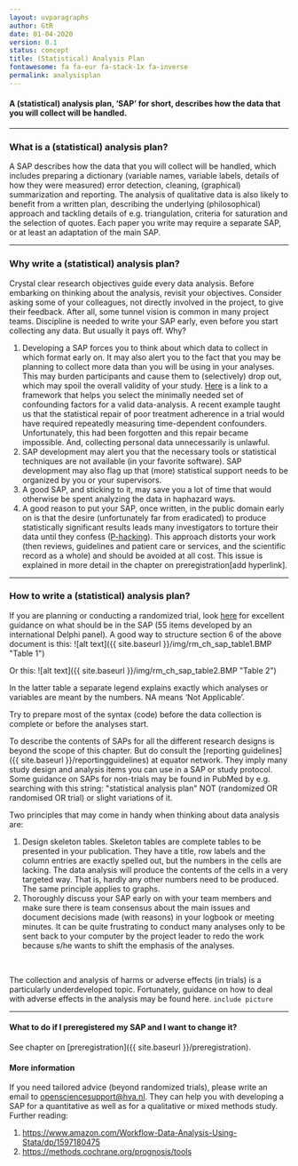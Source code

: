 ```yaml
---
layout: uvparagraphs
author: GtR
date: 01-04-2020
version: 0.1
status: concept
title: (Statistical) Analysis Plan
fontawesome: fa fa-eur fa-stack-1x fa-inverse
permalink: analysisplan
---
```


#### A (statistical) analysis plan, ‘SAP’ for short, describes how the data that you will collect will be handled.

---

### What is a (statistical) analysis plan?
A SAP describes how the data that you will collect will be handled, which includes preparing a dictionary (variable names, variable labels, details of how they were measured) error detection, cleaning, (graphical) summarization and reporting. The analysis of qualitative data is also likely to benefit from a written plan, describing the underlying (philosophical) approach and tackling details of e.g. triangulation, criteria for saturation and the selection of quotes. Each paper you write may require a separate SAP, or at least an adaptation of the main SAP.

---

### Why write a (statistical) analysis plan?
Crystal clear research objectives guide every data analysis. Before embarking on thinking about the analysis, revisit your objectives. Consider asking some of your colleagues, not directly involved in the project, to give their feedback. After all, some tunnel vision is common in many project teams. Discipline is needed to write your SAP early, even before you start collecting any data. But usually it pays off. Why?
1. Developing a SAP forces you to think about which data to collect in which format early on. It may also alert you to the fact that you may be planning to collect more data than you will be using in your analyses. This may burden participants and cause them to (selectively) drop out, which may spoil the overall validity of your study. [Here](http://www.dagitty.net/) is a link to a framework that helps you select the minimally needed set of confounding factors for a valid data-analysis. A recent example taught us that the statistical repair of poor treatment adherence in a trial would have required repeatedly measuring time-dependent confounders. Unfortunately, this had been forgotten and this repair became impossible. And, collecting personal data unnecessarily is unlawful.
2. SAP development may alert you that the necessary tools or statistical techniques are not available (in your favorite software). SAP development may also flag up that (more) statistical support needs to be organized by you or your supervisors.
3. A good SAP, and sticking to it, may save you a lot of time that would otherwise be spent analyzing the data in haphazard ways.
4. A good reason to put your SAP, once written, in the public domain early on is that the desire (unfortunately far from eradicated) to produce statistically significant results leads many investigators to torture their data until they confess ([P-hacking](https://www.ncbi.nlm.nih.gov/pmc/articles/PMC5122713/)). This approach distorts your work (then reviews, guidelines and patient care or services, and the scientific record as a whole) and should be avoided at all cost. This issue is explained in more detail in the chapter on preregistration[add hyperlink].

---

### How to write a (statistical) analysis plan?
If you are planning or conducting a randomized trial, look [here](https://cdn.jamanetwork.com/ama/content_public/journal/jama/936638/jsc170004t1.png?Expires=2147483647&Signature=Srd2JaU0SRQ1mcKE7Cwq1Mk3fR1CsNiTLBCgNX-e8bxmqkmsmzsHzB4Y4G3t0t9H-o5LW64ZF~HcY6Q9isLQ87ZQzkliRhkJaosbPRdMLQcs7k0QNC24QeZqex0x0IFP5vBjkH9ScQmgLr29QsxTwPQIXeL-DGZzsqftf--21~wA0Q53nTrYRfzexZ1xDMIyJDlx2cmmpmBh-ISka9S-OfKRGvijBr-qoQRe3tqqUp3~Q571AHJ61~ixP3OffwOJlQ43OMzC4bdeUnHUa7Ct66WQgSba62zLoIDWWMDt9Y00i396339jA0d4s2vFL6pPC1TkSi9orRoO957eBEvXRg__&Key-Pair-Id=APKAIE5G5CRDK6RD3PGA) for excellent guidance on what should be in the SAP (55 items developed by an international Delphi panel). A good way to structure section 6 of the above document is this:
![alt text]({{ site.baseurl }}/img/rm_ch_sap_table1.BMP "Table 1")

Or this:
![alt text]({{ site.baseurl }}/img/rm_ch_sap_table2.BMP "Table 2")

In the latter table a separate legend explains exactly which analyses or variables are meant by the numbers. NA means ‘Not Applicable’. 
<br>

Try to prepare most of the syntax (code) before the data collection is complete or before the analyses start. 

To describe the contents of SAPs for all the different research designs is beyond the scope of this chapter. But do consult the [reporting guidelines]({{ site.baseurl }}/reportingguidelines) at equator network. They imply many study design and analysis items you can use in a SAP or study protocol. Some guidance on SAPs for non-trials may be found in PubMed by e.g. searching with this string: "statistical analysis plan" NOT (randomized OR randomised OR trial) or slight variations of it.
<br>

Two principles that may come in handy when thinking about data analysis are:
1. Design skeleton tables. Skeleton tables are complete tables to be presented in your publication. They have a title, row labels and the column entries are exactly spelled out, but the numbers in the cells are lacking. The data analysis will produce the contents of the cells in a very targeted way. That is, hardly any other numbers need to be produced. The same principle applies to graphs.
2.	Thoroughly discuss your SAP early on with your team members and make sure there is team consensus about the main issues and document decisions made (with reasons) in your logbook or meeting minutes. It can be quite frustrating to conduct many analyses only to be sent back to your computer by the project leader to redo the work because s/he wants to shift the emphasis of the analyses.
<br>

The collection and analysis of harms or adverse effects (in trials) is a particularly underdeveloped topic. Fortunately, guidance on how to deal with adverse effects in the analysis may be found here. 
`include picture`

---

#### What to do if I preregistered my SAP and I want to change it?
See chapter on [preregistration]({{ site.baseurl }}/preregistration).

#### More information
If you need tailored advice (beyond randomized trials), please write an email to opensciencesupport@hva.nl. They can help you with developing a SAP for a quantitative as well as for a qualitative or mixed methods study. Further reading:
1.	https://www.amazon.com/Workflow-Data-Analysis-Using-Stata/dp/1597180475
2.	https://methods.cochrane.org/prognosis/tools




